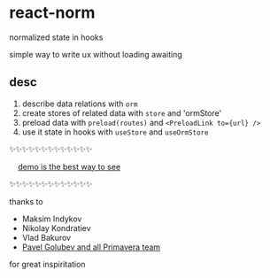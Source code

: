 # react-norm

normalized state in hooks

simple way to write ux without loading awaiting

## desc

1. describe data relations with `orm`
2. create stores of related data with `store` and 'ormStore'
3. preload data with `preload(routes)` and `<PreloadLink to={url} />`
4. use it state in hooks with `useStore` and `useOrmStore`

✨✨✨✨✨✨✨✨✨✨✨✨✨

&nbsp; &nbsp; [demo is the best way to see](https://github.com/koevlu/react-norm/tree/master/demo)

✨✨✨✨✨✨✨✨✨✨✨✨✨

thanks to
- Maksim Indykov
- Nikolay Kondratiev
- Vlad Bakurov
- [Pavel Golubev and all Primavera team](https://primaverahq.com/)

for great inspiritation
